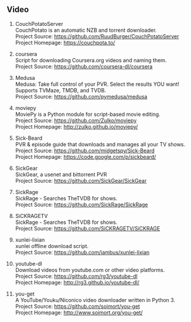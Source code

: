 ## Video

1. CouchPotatoServer  
CouchPotato is an automatic NZB and torrent downloader.  
Project Source: https://github.com/RuudBurger/CouchPotatoServer  
Project Homepage: https://couchpota.to/

1. coursera  
Script for downloading Coursera.org videos and naming them.  
Project Source: https://github.com/coursera-dl/coursera  

1. Medusa  
Medusa: Take full control of your PVR.  Select the results YOU want! Supports TVMaze, TMDB, and TVDB.  
Project Source: https://github.com/pymedusa/medusa

1. moviepy   
MoviePy is a Python module for script-based movie editing.  
Project Source: https://github.com/Zulko/moviepy  
Project Homepage: http://zulko.github.io/moviepy/

1. Sick-Beard  
PVR & episode guide that downloads and manages all your TV shows.  
Project Source: https://github.com/midgetspy/Sick-Beard  
Project Homepage: https://code.google.com/p/sickbeard/

1. SickGear  
SickGear, a usenet and bittorrent PVR  
Project Source: https://github.com/SickGear/SickGear

1. SickRage  
SickRage - Searches TheTVDB for shows.    
Project Source: https://github.com/SickRage/SickRage

1. SiCKRAGETV  
SickRage - Searches TheTVDB for shows.    
Project Source: https://github.com/SiCKRAGETV/SiCKRAGE

1. xunlei-lixian  
xunlei offline download script.  
Project Source: https://github.com/iambus/xunlei-lixian   

1. youtube-dl  
Download videos from youtube.com or other video platforms.  
Project Source: https://github.com/rg3/youtube-dl  
Project Homepage: http://rg3.github.io/youtube-dl/

1. you-get   
A YouTube/Youku/Niconico video downloader written in Python 3.   
Project Source: https://github.com/soimort/you-get   
Project Homepage: http://www.soimort.org/you-get/   
